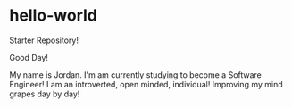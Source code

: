 # hello-world
Starter Repository!

Good Day!

My name is Jordan. I'm am currently studying to become a Software Engineer!
I am an introverted, open minded, individual! Improving my mind grapes day by day!
